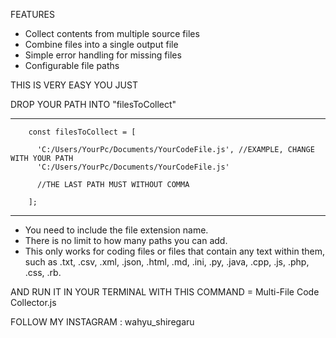 FEATURES
- Collect contents from multiple source files
- Combine files into a single output file
- Simple error handling for missing files
- Configurable file paths

THIS IS VERY EASY YOU JUST

DROP YOUR PATH INTO "filesToCollect"

------------------------------------------------------------------------

        const filesToCollect = [

          'C:/Users/YourPc/Documents/YourCodeFile.js', //EXAMPLE, CHANGE WITH YOUR PATH
          'C:/Users/YourPc/Documents/YourCodeFile.js' 
          
          //THE LAST PATH MUST WITHOUT COMMA
        
        ];

-----------------------------------------------------------------------

- You need to include the file extension name.
- There is no limit to how many paths you can add.
- This only works for coding files or files that contain any text within them, such as .txt, .csv, .xml, .json, .html, .md, .ini, .py, .java, .cpp, .js, .php, .css, .rb.

AND RUN IT IN YOUR TERMINAL WITH THIS COMMAND = Multi-File Code Collector.js





FOLLOW MY INSTAGRAM : wahyu_shiregaru
